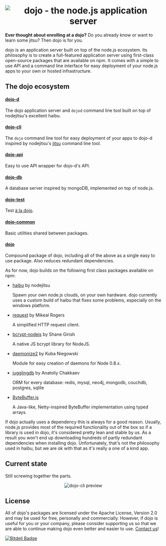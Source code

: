 <h1 align="center">
    <img src="https://raw.github.com/dcodeIO/dojo/master/dojo.png" alt="dojo - the node.js application server" />
</h1>

**Ever thought about enrolling at a dojo?** Do you already know or want to learn some jitsu? Then dojo is for you.

dojo is an application server built on top of the node.js ecosystem. Its philosophy is to create a full-featured
application server using first-class open-source packages that are available on npm. It comes with a simple to use API
and a command line interface for easy deployment of your node.js apps to your own or hosted infrastructure.

The dojo ecosystem
------------------

#### [dojo-d](https://npmjs.org/package/dojo-d)
The dojo application server and `dojod` command line tool built on top of nodejitsu's excellent haibu.

#### [dojo-cli](https://npmjs.org/package/dojo-cli)
The `dojo` command line tool for easy deployment of your apps to dojo-d inspired by nodejitsu's [jitsu](https://npmjs.org/package/jitsu)
command line tool.

#### [dojo-api](https://npmjs.org/package/dojo-api)
Easy to use API wrapper for dojo-d's API.

#### [dojo-db](https://npmjs.org/package/dojo-db)
A database server inspired by mongoDB, implemented on top of node.js.

#### [dojo-test](https://npmjs.org/package/dojo-test)
Test [à la dojo](https://github.com/dcodeIO/dojo/tree/master/dojo-test).

#### [dojo-common](https://npmjs.org/package/dojo-common)
Basic utilities shared between packages.

#### [dojo](https://npmjs.org/package/dojo)
Compound package of dojo, including all of the above as a single easy to use package. Also reduces redundant
dependencies.

As for now, dojo builds on the following first class packages available on npm:

* [haibu](https://npmjs.org/package/haibu) by nodejitsu

  Spawn your own node.js clouds, on your own hardware. dojo currently uses a custom build of haibu that fixes some
  problems, especially on the windows platform.
  
* [request](https://npmjs.org/package/request) by Mikeal Rogers

  A simplified HTTP request client.
  
* [bcrypt-nodejs](https://npmjs.org/package/bcrypt-nodejs) by Shane Girish

  A native JS bcrypt library for NodeJS.
  
* [daemonize2](https://npmjs.org/package/daemonize2) by Kuba Niegowski

  Module for easy creation of daemons for Node 0.8.x.
  
* [jugglingdb](https://npmjs.org/package/jugglingdb) by Anatoliy Chakkaev

  ORM for every database: redis, mysql, neo4j, mongodb, couchdb, postgres, sqlite
  
* [ByteBuffer.js](https://npmjs.org/package/bytebuffer)

  A Java-like, Netty-inspired ByteBuffer implementation using typed arrays.
  
If dojo actually uses a dependency this is always for a good reason. Usually, node.js provides most of the required
functionality out of the box so if a library is used in dojo, it's considered pretty lean and stable by us. As a result
you won't end up downloading hundreds of partly redundant dependencies when installing dojo. Unfortunately, that's not
the philosophy used in haibu, but we are ok with that as it's really a one of a kind app.

Current state
-------------
Still screwing together the parts.
<p align="center">
    <img src="https://raw.github.com/dcodeIO/dojo/master/preview.jpg" alt="dojo-cli preview" />
</p>
  
License
-------
All of dojo's packages are licensed under the Apache License, Version 2.0 and may be used for free, personally and
commercially. However, if dojo is useful for you or your company, please consider supporting us so that we are able
to continue making dojo even better and easier to use. [Contact us](mailto:dcode@dcode.io)!

[![Bitdeli Badge](https://d2weczhvl823v0.cloudfront.net/dcodeIO/dojo/trend.png)](https://bitdeli.com/free "Bitdeli Badge")
